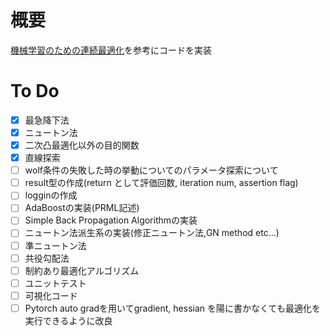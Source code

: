 # 概要
[機械学習のための連続最適化](https://www.amazon.co.jp/exec/obidos/ASIN/406152920X/hatena-blog-22/)を参考にコードを実装
# To Do
- [x] 最急降下法
- [x] ニュートン法
- [x] 二次凸最適化以外の目的関数
- [x] 直線探索
- [ ] wolf条件の失敗した時の挙動についてのパラメータ探索について
- [ ] result型の作成(return として評価回数, iteration num, assertion flag) 
- [ ] logginの作成
- [ ] AdaBoostの実装(PRML記述)
- [ ] Simple Back Propagation Algorithmの実装
- [ ] ニュートン法派生系の実装(修正ニュートン法,GN method etc...)
- [ ] 準ニュートン法
- [ ] 共役勾配法
- [ ] 制約あり最適化アルゴリズム
- [ ] ユニットテスト
- [ ] 可視化コード
- [ ] Pytorch auto gradを用いてgradient, hessian を陽に書かなくても最適化を実行できるように改良